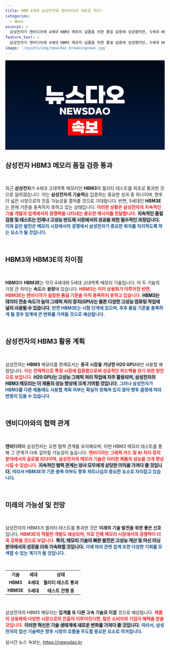 ```yaml
---
title: HBM 4세대 삼성전자와 엔비디아의 새로운 혁신!
categories:
  - News
excerpt: >
  삼성전자가 엔비디아에 4세대 HBM3 메모리 납품을 위한 품질 검증에 성공했지만, 5세대 HBM3E는 기준 미달! 중국 시장을 겨냥한 GPU에만 사용될 전망. 상세 내용은 클릭하세요!
feature_text: >
  삼성전자가 엔비디아에 4세대 HBM3 메모리 납품을 위한 품질 검증에 성공했지만, 5세대 HBM3E는 기준 미달! 중국 시장을 겨냥한 GPU에만 사용될 전망. 상세 내용은 클릭하세요!
image: '/assets/img/newsdao_breakingnews.jpg'
---
```


<p><img src="/assets/img/newsdao_breakingnews.jpg" alt="flaretime 속보" /></p>

<h2 data-ke-size="size26">삼성전자 HBM3 메모리 품질 검증 통과</h2>

<p data-ke-size="size16">&nbsp;</p>

<p>최근 <strong>삼성전자</strong>가 4세대 고대역폭 메모리인 <strong>HBM3</strong>의 퀄리티 테스트를 최초로 통과한 것으로 알려졌습니다. 이는 <strong>삼성전자의 기술력</strong>을 입증하는 중요한 성과 중 하나이며, 향후 더 넓은 시장으로의 진출 가능성을 열어줄 것으로 기대됩니다. 반면, 5세대인 <strong>HBM3E</strong>는 현재 기준을 충족하지 못하고 있는 상태입니다. <b><span style="color: #ee2323;">이러한 상황은 삼성전자의 지속적인 기술 개발과 업계에서의 경쟁력을 나타내는 중요한 메시지를 전달합니다.</span></b> <b><span style="background-color: #21538527;">지속적인 품질 검증 및 테스트는 언제나 <strong>고성능 반도체</strong> 시장에서의 성공을 위한 필수적인 과정입니다.</span></b> <b><span style="color: #1a5490;">이와 같은 발전은 메모리 시장에서의 경쟁에서 삼성전자가 중요한 위치를 차지하도록 하는 요소가 될 것입니다.</span></b></p>

<p data-ke-size="size16">&nbsp;</p>

<h2 data-ke-size="size26">HBM3와 HBM3E의 차이점</h2>

<p data-ke-size="size16">&nbsp;</p>

<p><strong>HBM3</strong>와 <strong>HBM3E</strong>는 각각 4세대와 5세대 고대역폭 메모리 기술입니다. 이 두 기술의 가장 큰 차이는 <strong>속도</strong>와 <strong>용량</strong>에 있습니다. <b><span style="color: #ee2323;">HBM3는 이미 상용화가 이루어진 반면, HBM3E는 엔비디아가 설정한 품질 기준을 아직 충족하지 못하고 있습니다.</span></b> <b><span style="background-color: #21538527;">HBM3는 데이터 전송 속도가 높아 그래픽 처리 장치(GPU)는 물론 다양한 고성능 컴퓨팅 작업에 널리 사용될 수 있습니다.</span></b> <b><span style="color: #1a5490;">반면 HBM3E는 시험 단계에 있으며, 추후 품질 기준을 충족하게 될 경우 업계에 큰 변화를 가져올 것으로 예상됩니다.</span></b></p>

<p data-ke-size="size16">&nbsp;</p>

<h2 data-ke-size="size26">삼성전자의 HBM3 활용 계획</h2>

<p data-ke-size="size16">&nbsp;</p>

<p>삼성전자는 <strong>HBM3</strong> 메모리를 현재로서는 <strong>중국 시장을 겨냥한 H20 GPU</strong>에만 사용할 예정입니다. <b><span style="color: #ee2323;">이는 전략적으로 특정 시장에 집중함으로써 성공적인 피드백을 얻기 위한 방안으로 보입니다.</span></b> <b><span style="background-color: #21538527;">H20 GPU는 고성능 그래픽 처리 작업에 자주 활용되며, 삼성전자의 HBM3 메모리는 이 제품의 성능 향상에 크게 기여할 것입니다.</span></b> <b><span style="color: #1a5490;">그러나 삼성전자가 HBM3를 다른 제품에도 사용할 계획 여부는 확실히 정해져 있지 않아 향후 결정에 따라 변동이 있을 수 있습니다.</span></b></p>

<p data-ke-size="size16">&nbsp;</p>

<h2 data-ke-size="size26">엔비디아와의 협력 관계</h2>

<p data-ke-size="size16">&nbsp;</p>

<p><strong>엔비디아</strong>와 삼성전자는 오랜 협력 관계를 유지해오며, 이번 HBM3 메모리 테스트를 통해 그 관계가 더욱 깊어질 가능성이 높습니다. <b><span style="color: #ee2323;">엔비디아는 그래픽 카드 및 AI 처리 장치 분야에서의 글로벌 리더이며, 삼성전자의 메모리 기술은 이러한 제품의 성능을 크게 향상시킬 수 있습니다.</span></b> <b><span style="background-color: #21538527;">지속적인 협력 관계는 양사 모두에게 상당한 이익을 가져다 줄 것입니다.</span></b> <b><span style="color: #1a5490;">따라서 HBM3E의 기준 충족 여부도 향후 파트너십의 중요한 요소로 자리잡고 있습니다.</span></b></p>

<p data-ke-size="size16">&nbsp;</p>

<h2 data-ke-size="size26">미래의 가능성 및 전망</h2>

<p data-ke-size="size16">&nbsp;</p>

<p>삼성전자의 HBM3가 퀄리티 테스트를 통과한 것은 <strong>미래의 기술 발전을 위한 좋은 신호</strong>입니다. <b><span style="color: #ee2323;">HBM3E의 적절한 개발도 예상되며, 이로 인해 메모리 시장에서의 경쟁력이 더욱 강화될 것으로 보입니다.</span></b> <b><span style="background-color: #21538527;">특히, 메모리 기술의 빠른 발전은 고성능 계산 및 머신 러닝 분야에서의 성장을 더욱 가속화할 것입니다.</span></b> <b><span style="color: #1a5490;">이에 따라 관련 업계 또한 다양한 기회를 모색할 수 있는 계기가 될 것입니다.</span></b></p>

<p data-ke-size="size16">&nbsp;</p>

<table style="width:100%">
  <tr>
    <td style="text-align: center; height: 17px;"><b>기술</b></td>
    <td style="text-align: center; height: 17px;"><b>세대</b></td>
    <td style="text-align: center; height: 17px;"><b>상태</b></td>
  </tr>
  <tr>
    <td style="text-align: center; height: 17px;"><b>HBM3</b></td>
    <td style="text-align: center; height: 17px;"><b>4세대</b></td>
    <td style="text-align: center; height: 17px;"><b>퀄리티 테스트 통과</b></td>
  </tr>
  <tr>
    <td style="text-align: center; height: 17px;"><b>HBM3E</b></td>
    <td style="text-align: center; height: 17px;"><b>5세대</b></td>
    <td style="text-align: center; height: 17px;"><b>테스트 진행 중</b></td>
  </tr>
</table>

<p data-ke-size="size16">&nbsp;</p>

<p>삼성전자의 HBM3 메모리는 <strong>업계를 또 다른 고속 기술로 이끌</strong> 것으로 예상됩니다. <b><span style="color: #ee2323;">제품의 상용화와 다양한 시장으로의 진출이 이루어진다면, 많은 소비자와 기업이 혜택을 받을 것입니다.</span></b> <b><span style="background-color: #21538527;">이러한 혁신은 기술 생태계에 새로운 변화를 가져다 줄 것입니다.</span></b> <b><span style="color: #1a5490;">따라서, 삼성전자의 앞선 기술력은 향후 시장의 흐름을 주도할 중요한 요소로 여겨집니다.</span></b></p>
실시간 뉴스 속보는, <a href="https://newsdao.kr" rel="dofollow">https://newsdao.kr</a>


